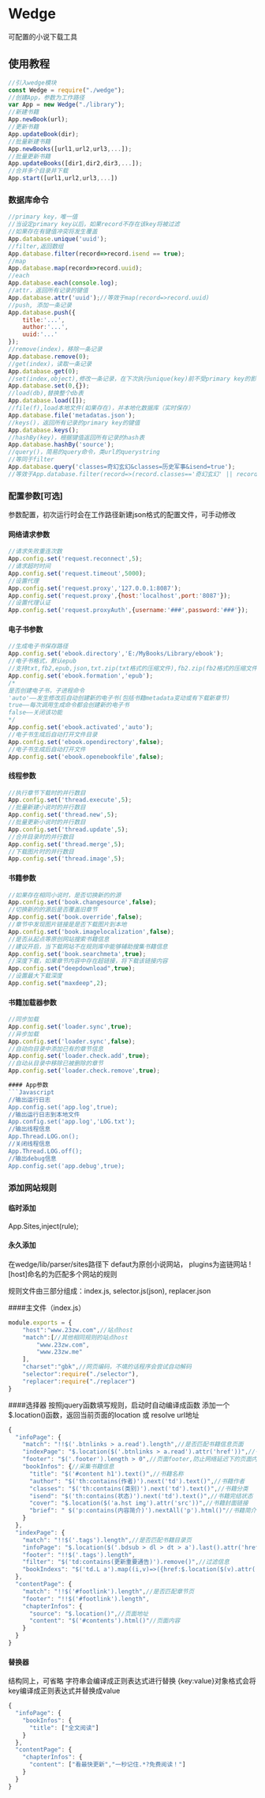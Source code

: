 # Wedge
可配置的小说下载工具
## 使用教程
```Javascript
//引入wedge模块
const Wedge = require("./wedge");
//创建App，参数为工作路径
var App = new Wedge("./library");
//新建书籍
App.newBook(url);
//更新书籍
App.updateBook(dir);
//批量新建书籍
App.newBooks([url1,url2,url3,...]);
//批量更新书籍
App.updateBooks([dir1,dir2,dir3,...]);
//合并多个目录并下载
App.start([url1,url2,url3,...])
```
### 数据库命令
```Javascript
//primary key，唯一值
//当设定primary key以后，如果record不存在该key将被过滤
//如果存在有键值冲突将发生覆盖
App.database.unique('uuid');
//filter,返回数组
App.database.filter(record=>record.isend == true);
//map
App.database.map(record=>record.uuid);
//each
App.database.each(console.log);
//attr，返回所有记录的键值
App.database.attr('uuid');//等效于map(record=>record.uuid)
//push, 添加一条记录
App.database.push({
	title:'...',
	author:'...',
	uuid:'...'
});
//remove(index)，移除一条记录
App.database.remove(0);
//get(index)，读取一条记录
App.database.get(0);
//set(index,object),修改一条记录，在下次执行unique(key)前不受primary key的影响
App.database.set(0,{});
//load(db),替换整个db表
App.database.load([]);
//file(f),load本地文件(如果存在)，并本地化数据库（实时保存）
App.database.file('metadatas.json');
//keys()，返回所有记录的primary key的键值
App.database.keys();
//hashBy(key)，根据键值返回所有记录的hash表
App.database.hashBy('source');
//query()，简易的query命令，类url的querystring
//等同于filter
App.database.query('classes=奇幻玄幻&classes=历史军事&isend=true');
//等效于App.database.filter(record=>(record.classes=='奇幻玄幻' || record.classes==='历史军事')&&record.isend==true)
```

### 配置参数[可选]
参数配置，初次运行时会在工作路径新建json格式的配置文件，可手动修改

#### 网络请求参数
```Javascript
//请求失败重连次数
App.config.set('request.reconnect',5);
//请求超时时间
App.config.set('request.timeout',5000);
//设置代理
App.config.set('request.proxy','127.0.0.1:8087');
App.config.set('request.proxy',{host:'localhost',port:'8087'});
//设置代理认证
App.config.set('request.proxyAuth',{username:'###',password:'###'});
```

#### 电子书参数
```Javascript
//生成电子书保存路径
App.config.set('ebook.directory','E:/MyBooks/Library/ebook');
//电子书格式，默认epub
//支持txt,fb2,epub,json,txt.zip(txt格式的压缩文件),fb2.zip(fb2格式的压缩文件),html.zip(分章节的html压缩文件)
App.config.set('ebook.formation','epub');
/*
是否创建电子书，子进程命令
'auto'——发生修改后自动创建新的电子书(包括书籍metadata变动或有下载新章节)
true——每次调用生成命令都会创建新的电子书
false——关闭该功能
*/
App.config.set('ebook.activated','auto');
//电子书生成后自动打开文件目录
App.config.set('ebook.opendirectory',false);
//电子书生成后自动打开文件
App.config.set('ebook.openebookfile',false);
```

#### 线程参数
```Javascript
//执行章节下载时的并行数目
App.config.set('thread.execute',5);
//批量新建小说时的并行数目
App.config.set('thread.new',5);
//批量更新小说时的并行数目
App.config.set('thread.update',5);
//合并目录时的并行数目
App.config.set('thread.merge',5);
//下载图片时的并行数目
App.config.set('thread.image',5);
```

#### 书籍参数
```Javascript
//如果存在相同小说时，是否切换新的的源
App.config.set('book.changesource',false);
//切换新的的源后是否覆盖旧章节
App.config.set('book.override',false);
//章节中发现图片链接是是否下载图片到本地
App.config.set('book.imagelocalization',false);
//是否从起点等原创网站搜索书籍信息
//建议开启，当下载网站不在规则库中能够辅助搜集书籍信息
App.config.set('book.searchmeta',true);
//深度下载，如果章节内容中存在超链接，将下载该链接内容
App.config.set("deepdownload",true);
//设置最大下载深度
App.config.set("maxdeep",2);
```

#### 书籍加载器参数
```Javascript
//同步加载
App.config.set('loader.sync',true);
//异步加载
App.config.set('loader.sync',false);
//自动向目录中添加已有的章节信息
App.config.set('loader.check.add',true);
//自动从目录中移除已被删除的章节
App.config.set('loader.check.remove',true);

#### App参数
```Javascript
//输出运行日志
App.config.set('app.log',true);
//输出运行日志到本地文件
App.config.set('app.log','LOG.txt');
//输出线程信息
App.Thread.LOG.on();
//关闭线程信息
App.Thread.LOG.off();
//输出debug信息
App.config.set('app.debug',true);
```

### 添加网站规则
#### 临时添加
App.Sites,inject(rule);
#### 永久添加
在wedge/lib/parser/sites路径下
defaut为原创小说网站，
plugins为盗链网站
![host]命名的为匹配多个网站的规则

规则文件由三部分组成：index.js, selector.js(json), replacer.json

####主文件（index.js）
```Javascript
module.exports = {
    "host":"www.23zw.com",//站点host
    "match":[//其他相同规则的站点host
        "www.23zw.com",
        "www.23zw.me"
    ],
    "charset":"gbk",//网页编码，不填的话程序会尝试自动解码
    "selector":require("./selector"),
    "replacer":require("./replacer")
}
```

####选择器
按照jquery函数填写规则，启动时自动编译成函数
添加一个$.location()函数，返回当前页面的location 或 resolve url地址
```Javascript
{
  "infoPage": {
    "match": "!!$('.btnlinks > a.read').length",//是否匹配书籍信息页面
    "indexPage": "$.location($('.btnlinks > a.read').attr('href'))",//书籍目录页的链接
    "footer": "$('.footer').length > 0",//页面footer,防止网络延迟下的页面内容缺失，可直接填true
    "bookInfos": {//采集书籍信息
      "title": "$('#content h1').text()",//书籍名称
      "author": "$('th:contains(作者)').next('td').text()",//书籍作者
      "classes": "$('th:contains(类别)').next('td').text()",//书籍分类
      "isend": "$('th:contains(状态)').next('td').text()",//书籍完结状态
      "cover": "$.location($('a.hst img').attr('src'))",//书籍封面链接
      "brief": " $('p:contains(内容简介)').nextAll('p').html()"//书籍简介
    }
  },
  "indexPage": {
    "match": "!!$('.tags').length",//是否匹配书籍目录页
    "infoPage": "$.location($('.bdsub > dl > dt > a').last().attr('href'))",//书籍信息页的链接
    "footer": "!!$('.tags').length",
    "filter": "$('td:contains(更新重要通告)').remove()",//过滤信息
    "bookIndexs": "$('td.L a').map((i,v)=>({href:$.location($(v).attr('href')),text:$(v).text()})).toArray()"//书籍章节链接，返回{href:,text:}格式的数组
  },
  "contentPage": {
    "match": "!!$('#footlink').length",//是否匹配章节页
    "footer": "!!$('#footlink').length",
    "chapterInfos": {
      "source": "$.location()",//页面地址
      "content": "$('#contents').html()"//页面内容
    }
  }
}
```

#### 替换器
结构同上，可省略
字符串会编译成正则表达式进行替换
{key:value}对象格式会将key编译成正则表达式并替换成value
```Javascript
{
  "infoPage": {
    "bookInfos": {
      "title": ["全文阅读"]
    }
  },
  "contentPage": {
    "chapterInfos": {
      "content": ["看最快更新","一秒记住.*?免费阅读！"]
    }
  }
}
```